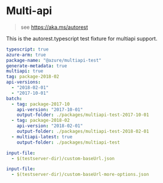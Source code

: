 # Multi-api

> see https://aka.ms/autorest

This is the autorest.typescript test fixture for multiapi support.

``` yaml
typescript: true
azure-arm: true
package-name: "@azure/multiapi-test"
generate-metadata: true
multiapi: true
tag: package-2018-02
api-versions:
  - "2018-02-01"
  - "2017-10-01"
batch:
  - tag: package-2017-10
    api-version: "2017-10-01"
    output-folder: ./packages/multiapi-test-2017-10-01
  - tag: package-2018-02
    api-version: "2018-02-01"
    output-folder: ./packages/multiapi-test-2018-02-01
  - multiapi-latest: true
    output-folder: ./packages/multiapi-test
```

```yaml $(tag) == 'package-2017-10'
input-file:
  - $(testserver-dir)/custom-baseUrl.json
```

```yaml $(tag) == 'package-2018-02'
input-file:
  - $(testserver-dir)/custom-baseUrl-more-options.json
```
